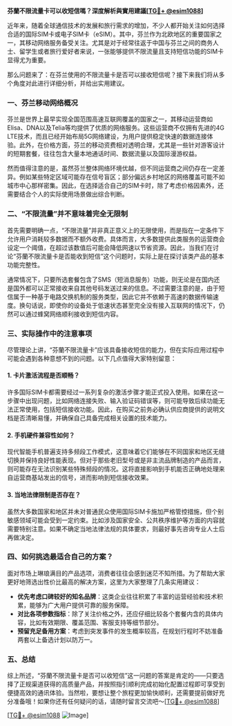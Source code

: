 **芬蘭不限流量卡可以收短信嗎？深度解析與實用建議[[TG💪+ @esim1088](https://t.me/s/esim1088)]**

近年来，随着全球通信技术的发展和旅行需求的增加，不少人都开始关注如何选择合适的国际SIM卡或电子SIM卡（eSIM）。其中，芬兰作为北欧地区的重要国家之一，其移动网络服务备受关注。尤其是对于经常往返于中国与芬兰之间的商务人士、留学生或者旅行爱好者来说，一张能够提供不限流量且支持短信功能的SIM卡显得尤为重要。

那么问题来了：在芬兰使用的不限流量卡是否可以接收短信呢？接下来我们将从多个角度对此进行详细分析，并给出实用建议。

### 一、芬兰移动网络概况

芬兰是世界上最早实现全国范围高速互联网覆盖的国家之一，其移动运营商如Elisa、DNA以及Telia等均提供了优质的网络服务。这些运营商不仅拥有先进的4G LTE技术，而且已经开始布局5G网络建设，为用户提供稳定快速的数据连接体验。此外，在价格方面，芬兰的移动资费相对透明合理，尤其是一些针对游客设计的短期套餐，往往包含大量本地通话时间、数据流量以及国际漫游权益。

然而值得注意的是，虽然芬兰整体网络环境优越，但不同运营商之间仍存在一定差异。例如某些特定区域可能存在信号盲区；部分偏远乡村地区的网络覆盖可能不如城市中心那样密集。因此，在选择适合自己的SIM卡时，除了考虑价格因素外，还需要结合个人的实际使用场景做出综合判断。

### 二、“不限流量”并不意味着完全无限制

首先需要明确一点，“不限流量”并非真正意义上的无限使用，而是指在一定条件下允许用户消耗较多数据而不额外收费。具体而言，大多数提供此类服务的运营商会设定一个阈值，在超过该数值后可能会降低网速以节省资源。因此，当我们在讨论“芬蘭不限流量卡是否能收到短信”这个问题时，实际上是在探讨该类产品的基本功能完整性。

通常情况下，只要所选套餐包含了SMS（短消息服务）功能，则无论是在国内还是国外都可以正常接收来自其他号码发送过来的信息。不过需要注意的是，由于短信属于一种基于电路交换机制的服务类型，因此它并不依赖于高速的数据传输速度。换句话说，即使你的设备处于低速状态甚至完全没有接入互联网的情况下，仍然可以通过蜂窝网络顺利接收到短信内容。

### 三、实际操作中的注意事项

尽管理论上讲，“芬蘭不限流量卡”应该具备接收短信的能力，但在实际应用过程中可能会遇到各种意想不到的问题。以下几点值得大家特别留意：

#### 1. 卡片激活流程是否顺畅？
许多国际SIM卡都需要经过一系列复杂的激活步骤才能正式投入使用。如果在这一步骤中出现问题，比如网络连接失败、输入验证码错误等，则可能导致后续功能无法正常使用，包括短信接收功能。因此，在购买之前务必确认供应商提供的说明文档是否清晰易懂，并确保自己具备完成相关设置的技术能力。

#### 2. 手机硬件兼容性如何？
现代智能手机普遍支持多频段工作模式，这意味着它们能够在不同国家和地区无缝切换并保持良好性能表现。但对于那些老旧型号或是非主流品牌制造的产品而言，则可能存在无法识别某些特殊频段的情况。这将直接影响到手机能否正确地处理来自运营商基站发出的信号，进而影响到短信接收效果。

#### 3. 当地法律限制是否存在？
虽然大多数国家和地区并未对普通民众使用国际SIM卡施加严格管控措施，但个别敏感领域可能会受到一定约束。比如涉及国家安全、公共秩序维护等方面的内容就需要特别注意。如果不确定当地法律法规的具体要求，则最好事先咨询专业人士后再做决定。

### 四、如何挑选最适合自己的方案？

面对市场上琳琅满目的产品选项，消费者往往会感到迷茫不知所措。为了帮助大家更好地筛选出性价比最高的解决方案，这里为大家整理了几条实用建议：

- **优先考虑口碑较好的知名品牌**：这类企业往往积累了丰富的运营经验和技术积累，能够为广大用户提供可靠的服务保障。
- **对比各项参数指标**：除了关注价格之外，还应仔细比较各个套餐内含的具体内容，比如有效期限、覆盖范围、客服支持等细节部分。
- **预留充足备用方案**：考虑到突发事件的发生概率较高，在规划行程时不妨准备两套以上备选计划以防万一。

### 五、总结

综上所述，“芬蘭不限流量卡是否可以收短信”这一问题的答案是肯定的——只要选择了正规渠道获得的高质量产品，并按照指引顺利完成初始化配置过程即可享受到便捷高效的通讯体验。当然啦，要想让整个旅程更加愉快顺利，还需要提前做好充分准备哦！如果你还有任何疑问的话，请随时留言交流吧～[[TG💪+ @esim1088](https://t.me/s/esim1088)]

[[TG💪+ @esim1088](https://t.me/s/esim1088) ![Image](https://i.postimg.cc/4NQfJmqS/Snipaste-2025-05-13-00-14-12.png)]